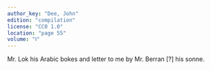 ```yaml
---
author_key: "Dee, John"
edition: "compilation"
license: "CC0 1.0"
location: "page 55"
volume: "Ⅰ"
---
```

Mr. Lok his Arabic bokes and letter to me by Mr. Berran [?] his sonne.
